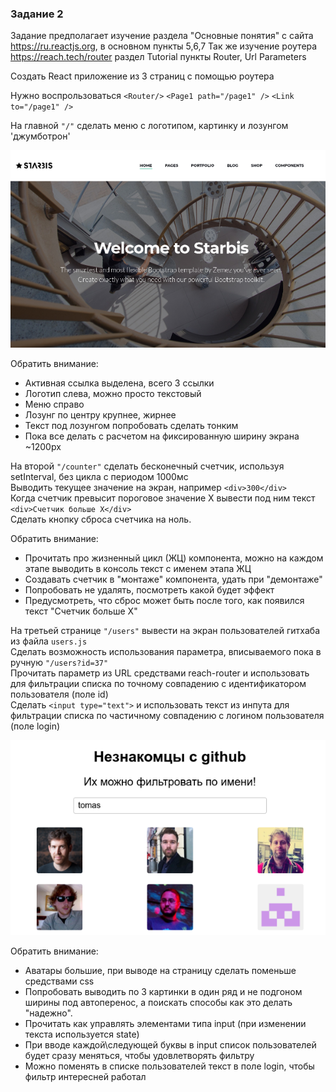 ### Задание 2

Задание предполагает изучение раздела "Основные понятия" с сайта https://ru.reactjs.org, в основном пункты 5,6,7
Так же изучение роутера https://reach.tech/router раздел Tutorial пункты Router, Url Parameters

Создать React приложение из 3 страниц с помощью роутера 

Нужно воспрользоваться  `<Router/>` `<Page1 path="/page1" />` `<Link to="/page1" />`

На главной `"/"` сделать меню с логотипом, картинку и лозунгом 'джумботрон'
  
![](jumbo.png)

Обратить внимание:
- Активная ссылка выделена, всего 3 ссылки  
- Логотип слева, можно просто текстовый  
- Меню справо  
- Лозунг по центру крупнее, жирнее
- Текст под лозунгом попробовать сделать тонким
- Пока все делать с расчетом на фиксированную ширину экрана ~1200px

На второй `"/counter"` сделать бесконечный счетчик, используя setInterval, без цикла
с периодом 1000мс  
Выводить текущее значение на экран, например `<div>300</div>`  
Когда счетчик превысит пороговое значение Х вывести под ним текст `<div>Счетчик больше Х</div>`  
Сделать кнопку сброса счетчика на ноль.  

Обратить внимание:  
- Прочитать про жизненный цикл (ЖЦ) компонента, можно на каждом этапе выводить в консоль текст с именем этапа ЖЦ
- Создавать счетчик в "монтаже" компонента, удать при "демонтаже"
- Попробовать не удалять, посмотреть какой будет эффект 
- Предусмотреть, что сброс может быть после того, как появился текст "Счетчик больше Х"

На третьей странице `"/users"` вывести на экран пользователей гитхаба из файла `users.js`  
Сделать возможность использования параметра, вписываемого пока в ручную `"/users?id=37"`  
Прочитать параметр из URL средствами reach-router и использовать для фильтрации списка по точному совпадению с идентификатором пользователя (поле id)  
Сделать `<input type="text">` и использовать текст из инпута для фильтрации списка по частичному совпадению с логином пользователя (поле login)  

![](3cols.png)

Обратить внимание:  
- Аватары большие, при выводе на страницу сделать поменьше средствами css 
- Попробовать выводить по 3 картинки в один ряд и не подгоном ширины под автоперенос, а поискать способы как это делать "надежно".
- Прочитать как управлять элементами типа input (при изменении текста используется state)
- При вводе каждой\следующей буквы в input список пользователей будет сразу меняться, чтобы удовлетворять фильтру
- Можно поменять в списке пользователей текст в поле login, чтобы фильтр интересней работал 
